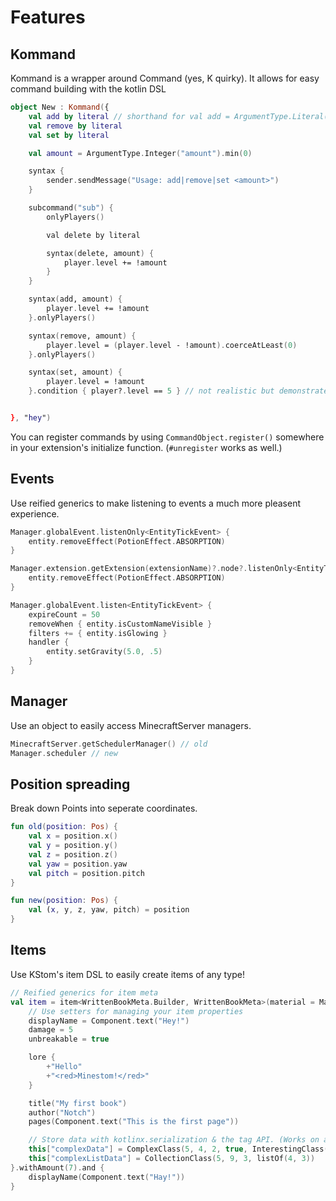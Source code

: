 # Features

## Kommand

Kommand is a wrapper around Command (yes, K quirky). It allows for
easy command building with the kotlin DSL

```kotlin
object New : Kommand({
    val add by literal // shorthand for val add = ArgumentType.Literal("add")
    val remove by literal
    val set by literal

    val amount = ArgumentType.Integer("amount").min(0)

    syntax {
        sender.sendMessage("Usage: add|remove|set <amount>")
    }

    subcommand("sub") {
        onlyPlayers()

        val delete by literal

        syntax(delete, amount) {
            player.level += !amount
        }
    }

    syntax(add, amount) {
        player.level += !amount
    }.onlyPlayers()

    syntax(remove, amount) {
        player.level = (player.level - !amount).coerceAtLeast(0)
    }.onlyPlayers()

    syntax(set, amount) {
        player.level = !amount
    }.condition { player?.level == 5 } // not realistic but demonstrates custom conditions


}, "hey")
```

You can register commands by using `CommandObject.register()` somewhere
in your extension's initialize function. (`#unregister` works as well.)

## Events

Use reified generics to make listening to events a much more pleasent experience.

```kotlin
Manager.globalEvent.listenOnly<EntityTickEvent> {
    entity.removeEffect(PotionEffect.ABSORPTION)
}

Manager.extension.getExtension(extensionName)?.node?.listenOnly<EntityTickEvent> {
    entity.removeEffect(PotionEffect.ABSORPTION)
}

Manager.globalEvent.listen<EntityTickEvent> {
    expireCount = 50
    removeWhen { entity.isCustomNameVisible }
    filters += { entity.isGlowing }
    handler {
        entity.setGravity(5.0, .5)
    }
}
```

## Manager

Use an object to easily access MinecraftServer managers.

```kotlin
MinecraftServer.getSchedulerManager() // old
Manager.scheduler // new
```

## Position spreading

Break down Points into seperate coordinates.

```kotlin
fun old(position: Pos) {
    val x = position.x()
    val y = position.y()
    val z = position.z()
    val yaw = position.yaw
    val pitch = position.pitch
}

fun new(position: Pos) {
    val (x, y, z, yaw, pitch) = position
}
```

## Items

Use KStom's item DSL to easily create items of any type!

```kotlin
// Reified generics for item meta
val item = item<WrittenBookMeta.Builder, WrittenBookMeta>(material = Material.WRITTEN_BOOK, amount = 5) {
    // Use setters for managing your item properties
    displayName = Component.text("Hey!")
    damage = 5
    unbreakable = true

    lore {
        +"Hello"
        +"<red>Minestom!</red>"
    }

    title("My first book")
    author("Notch")
    pages(Component.text("This is the first page"))

    // Store data with kotlinx.serialization & the tag API. (Works on all taggable objects)
    this["complexData"] = ComplexClass(5, 4, 2, true, InterestingClass("hey", 'h'))
    this["complexListData"] = CollectionClass(5, 9, 3, listOf(4, 3))
}.withAmount(7).and {
    displayName(Component.text("Hay!"))
}
```